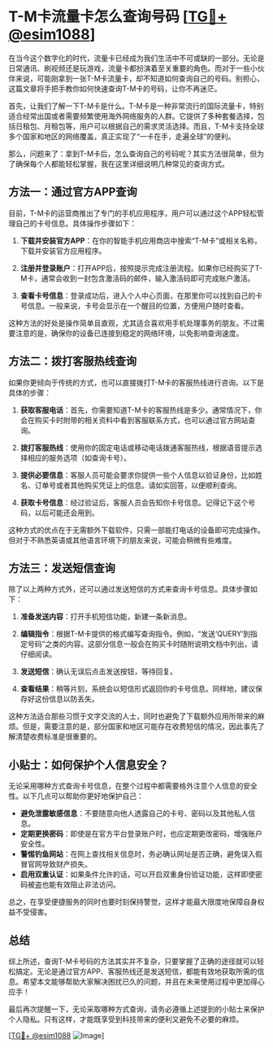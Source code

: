 # T-M卡流量卡怎么查询号码 [[TG💪+ @esim1088](https://t.me/s/esim1088)]

在当今这个数字化的时代，流量卡已经成为我们生活中不可或缺的一部分。无论是日常通讯、刷视频还是玩游戏，流量卡都扮演着至关重要的角色。而对于一些小伙伴来说，可能刚拿到一张T-M卡流量卡，却不知道如何查询自己的号码。别担心，这篇文章将手把手教你如何快速查询T-M卡的号码，让你不再迷茫。

首先，让我们了解一下T-M卡是什么。T-M卡是一种非常流行的国际流量卡，特别适合经常出国或者需要频繁使用海外网络服务的人群。它提供了多种套餐选择，包括日租包、月租包等，用户可以根据自己的需求灵活选择。而且，T-M卡支持全球多个国家和地区的网络覆盖，真正实现了“一卡在手，走遍全球”的便利。

那么，问题来了：拿到T-M卡后，怎么查询自己的号码呢？其实方法很简单，但为了确保每个人都能轻松掌握，我在这里详细说明几种常见的查询方式。

## 方法一：通过官方APP查询

目前，T-M卡的运营商推出了专门的手机应用程序，用户可以通过这个APP轻松管理自己的卡号信息。具体操作步骤如下：

1. **下载并安装官方APP**：在你的智能手机应用商店中搜索“T-M卡”或相关名称，下载并安装官方应用程序。
   
2. **注册并登录账户**：打开APP后，按照提示完成注册流程。如果你已经购买了T-M卡，通常会收到一封包含激活码的邮件，输入激活码即可完成账户激活。

3. **查看卡号信息**：登录成功后，进入个人中心页面，在那里你可以找到自己的卡号信息。一般来说，卡号会显示在一个醒目的位置，方便用户随时查看。

这种方法的好处是操作简单且直观，尤其适合喜欢用手机处理事务的朋友。不过需要注意的是，确保你的设备已连接到稳定的网络环境，以免影响查询速度。

## 方法二：拨打客服热线查询

如果你更倾向于传统的方式，也可以直接拨打T-M卡的客服热线进行咨询。以下是具体的步骤：

1. **获取客服电话**：首先，你需要知道T-M卡的客服热线是多少。通常情况下，你会在购买卡时附带的相关资料中看到客服联系方式，也可以通过官方网站查询。

2. **拨打客服热线**：使用你的固定电话或移动电话拨通客服热线，根据语音提示选择相应的服务选项（如查询卡号）。

3. **提供必要信息**：客服人员可能会要求你提供一些个人信息以验证身份，比如姓名、订单号或者其他购买凭证上的信息。请如实回答，以便顺利查询。

4. **获取卡号信息**：经过验证后，客服人员会告知你卡号信息。记得记下这个号码，以后可能还会用到。

这种方式的优点在于无需额外下载软件，只需一部能打电话的设备即可完成操作。但对于不熟悉英语或其他语言环境下的朋友来说，可能会稍微有些难度。

## 方法三：发送短信查询

除了以上两种方式外，还可以通过发送短信的方式来查询卡号信息。具体步骤如下：

1. **准备发送内容**：打开手机短信功能，新建一条新消息。

2. **编辑指令**：根据T-M卡提供的格式编写查询指令。例如，“发送‘QUERY’到指定号码”之类的内容。这部分信息一般会在购买卡时随附说明文档中列出，请仔细阅读。

3. **发送短信**：确认无误后点击发送按钮，等待回复。

4. **查看结果**：稍等片刻，系统会以短信形式返回你的卡号信息。同样地，建议保存好这份信息以防丢失。

这种方法适合那些习惯于文字交流的人士，同时也避免了下载额外应用所带来的麻烦。但是，需要注意的是，部分国家和地区可能存在收费短信的情况，因此事先了解清楚收费标准是很重要的。

## 小贴士：如何保护个人信息安全？

无论采用哪种方式查询卡号信息，在整个过程中都需要格外注意个人信息的安全性。以下几点可以帮助你更好地保护自己：

- **避免泄露敏感信息**：不要随意向他人透露自己的卡号、密码以及其他私人信息。
- **定期更换密码**：即使是在官方平台登录账户时，也应定期更改密码，增强账户安全性。
- **警惕钓鱼网站**：在网上查找相关信息时，务必确认网址是否正确，避免误入假冒官网导致财产损失。
- **启用双重认证**：如果条件允许的话，可以开启双重身份验证功能，这样即使密码被盗也能有效阻止非法访问。

总之，在享受便捷服务的同时也要时刻保持警觉，这样才能最大限度地保障自身权益不受侵害。

## 总结

综上所述，查询T-M卡号码的方法其实并不复杂，只要掌握了正确的途径就可以轻松搞定。无论是通过官方APP、客服热线还是发送短信，都能有效地获取所需的信息。希望本文能够帮助大家解决困扰已久的问题，并且在未来使用过程中更加得心应手！

最后再次提醒一下，无论采取哪种方式查询，请务必遵循上述提到的小贴士来保护个人隐私。只有这样，才能既享受到科技带来的便利又避免不必要的麻烦。

[[TG💪+ @esim1088](https://t.me/s/esim1088) ![Image](https://i.postimg.cc/4NQfJmqS/Snipaste-2025-05-13-00-14-12.png)]